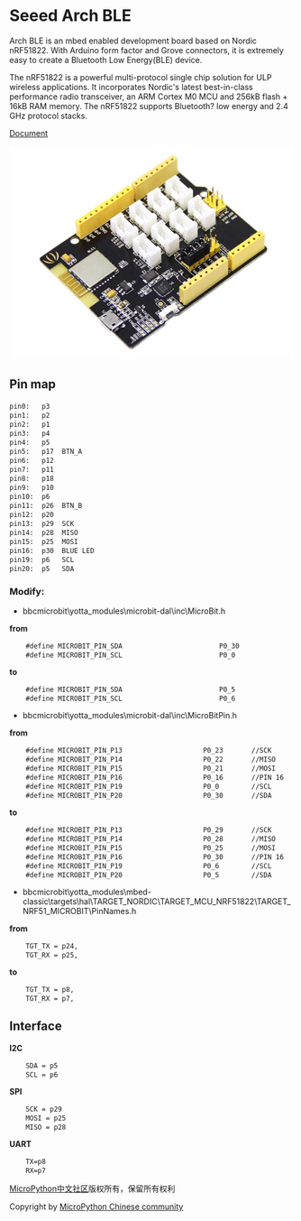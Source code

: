 # Seeed Arch BLE

Arch BLE is an mbed enabled development board based on Nordic nRF51822. With Arduino form factor and Grove connectors, it is extremely easy to create a Bluetooth Low Energy(BLE) device.

The nRF51822 is a powerful multi-protocol single chip solution for ULP wireless applications. It incorporates Nordic's latest best-in-class performance radio transceiver, an ARM Cortex M0 MCU and 256kB flash + 16kB RAM memory. The nRF51822 supports Bluetooth? low energy and 2.4 GHz protocol stacks.

[Document](http://wiki.seeed.cc/Arch_BLE/)

![Seeed Arch BLE](archble.jpg)


## Pin map
    pin0:   p3  
    pin1:   p2  
    pin2:   p1  
    pin3:   p4  
    pin4:   p5  
    pin5:   p17  BTN_A  
    pin6:   p12  
    pin7:   p11  
    pin8:   p18  
    pin9:   p10  
    pin10:  p6  
    pin11:  p26  BTN_B  
    pin12:  p20  
    pin13:  p29  SCK  
    pin14:  p28  MISO  
    pin15:  p25  MOSI  
    pin16:  p30  BLUE LED  
    pin19:  p6   SCL  
    pin20:  p5   SDA  


### Modify:

* bbcmicrobit\yotta_modules\microbit-dal\inc\MicroBit.h

**from**
```
    #define MICROBIT_PIN_SDA                        P0_30
    #define MICROBIT_PIN_SCL                        P0_0
```
**to**
```
    #define MICROBIT_PIN_SDA                        P0_5
    #define MICROBIT_PIN_SCL                        P0_6
```
* bbcmicrobit\yotta_modules\microbit-dal\inc\MicroBitPin.h

**from**
```
    #define MICROBIT_PIN_P13                    P0_23       //SCK
    #define MICROBIT_PIN_P14                    P0_22       //MISO
    #define MICROBIT_PIN_P15                    P0_21       //MOSI
    #define MICROBIT_PIN_P16                    P0_16       //PIN 16
    #define MICROBIT_PIN_P19                    P0_0        //SCL
    #define MICROBIT_PIN_P20                    P0_30       //SDA
```
**to**
```
    #define MICROBIT_PIN_P13                    P0_29       //SCK
    #define MICROBIT_PIN_P14                    P0_28       //MISO
    #define MICROBIT_PIN_P15                    P0_25       //MOSI
    #define MICROBIT_PIN_P16                    P0_30       //PIN 16
    #define MICROBIT_PIN_P19                    P0_6        //SCL
    #define MICROBIT_PIN_P20                    P0_5        //SDA
```

* bbcmicrobit\yotta_modules\mbed-classic\targets\hal\TARGET_NORDIC\TARGET_MCU_NRF51822\TARGET_NRF51_MICROBIT\PinNames.h

**from**
```
    TGT_TX = p24,
    TGT_RX = p25,
```
**to**
```
    TGT_TX = p8,
    TGT_RX = p7,
```

## Interface
**I2C**
```
    SDA = p5
    SCL = p6
```

**SPI**
```
    SCK = p29
    MOSI = p25
    MISO = p28
```

**UART**
```
    TX=p8
    RX=p7
```

[MicroPython中文社区](http://www.micropython.org.cn/)版权所有，保留所有权利

Copyright by [MicroPython Chinese community](http://www.micropython.org.cn/)